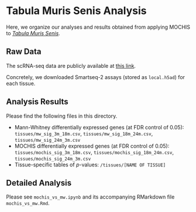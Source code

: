 # Tabula Muris Senis Analysis

Here, we organize our analyses and results obtained from applying MOCHIS to [_Tabula Muris Senis_](https://tabula-muris-senis.ds.czbiohub.org/). 

## Raw Data 

The scRNA-seq data are publicly available at [this link](https://cellxgene.cziscience.com/collections/0b9d8a04-bb9d-44da-aa27-705bb65b54eb).

Concretely, we downloaded Smartseq-2 assays (stored as `local.h5ad`) for each tissue. 

## Analysis Results

Please find the following files in this directory.

- Mann-Whitney differentially expressed genes (at FDR control of 0.05): `tissues/mw_sig_3m_18m.csv`, `tissues/mw_sig_18m_24m.csv`, `tissues/mw_sig_24m_3m.csv`  
- MOCHIS differentially expressed genes (at FDR control of 0.05): `tissues/mochis_sig_3m_18m.csv`, `tissues/mochis_sig_18m_24m.csv`, `tissues/mochis_sig_24m_3m.csv`
- Tissue-specific tables of _p_-values: `/tissues/[NAME OF TISSUE]`   

## Detailed Analysis

Please see `mochis_vs_mw.ipynb` and its accompanying RMarkdown file `mochis_vs_mw.Rmd`.
